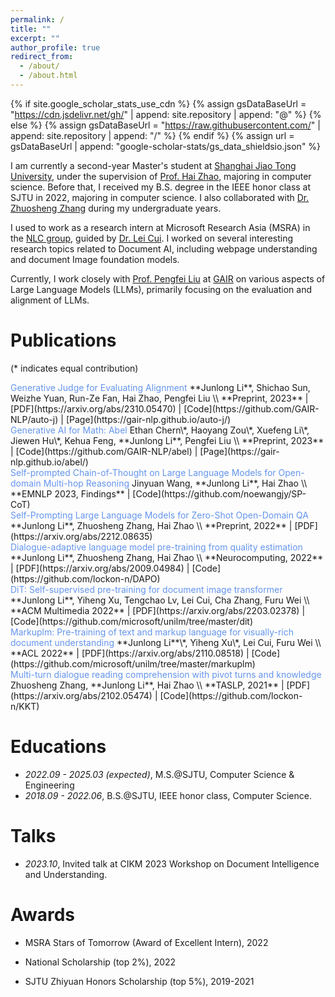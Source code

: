 ```yaml
---
permalink: /
title: ""
excerpt: ""
author_profile: true
redirect_from: 
  - /about/
  - /about.html
---
```


{% if site.google_scholar_stats_use_cdn %}
{% assign gsDataBaseUrl = "https://cdn.jsdelivr.net/gh/" | append: site.repository | append: "@" %}
{% else %}
{% assign gsDataBaseUrl = "https://raw.githubusercontent.com/" | append: site.repository | append: "/" %}
{% endif %}
{% assign url = gsDataBaseUrl | append: "google-scholar-stats/gs_data_shieldsio.json" %}

<span class='anchor' id='about-me'></span>

I am currently a second-year Master's student at [Shanghai Jiao Tong University](https://en.sjtu.edu.cn/), under the supervision of [Prof. Hai Zhao](https://bcmi.sjtu.edu.cn/home/zhaohai/), majoring in computer science. Before that, I received my B.S. degree in the IEEE honor class at SJTU in 2022, majoring in computer science. I also collaborated with [Dr. Zhuosheng Zhang](https://bcmi.sjtu.edu.cn/~zhangzs/) during my undergraduate years.

I used to work as a research intern at Microsoft Research Asia (MSRA) in the [NLC group](https://www.microsoft.com/en-us/research/group/natural-language-computing/), guided by [Dr. Lei Cui](https://www.microsoft.com/en-us/research/people/lecu/). I worked on several interesting research topics related to Document AI, including webpage understanding and document Image foundation models.

Currently, I work closely with [Prof. Pengfei Liu](http://pfliu.com/) at [GAIR](https://plms.ai/) on various aspects of Large Language Models (LLMs), primarily focusing on the evaluation and alignment of LLMs.

# Publications

(* indicates equal contribution)

<div class='paper-box-text' markdown="1">
<font color="CornFlowerBlue">Generative Judge for Evaluating Alignment
</font>
**Junlong Li**, Shichao Sun, Weizhe Yuan, Run-Ze Fan, Hai Zhao, Pengfei Liu \\
**Preprint, 2023** |  [PDF](https://arxiv.org/abs/2310.05470) | [Code](https://github.com/GAIR-NLP/auto-j) | [Page](https://gair-nlp.github.io/auto-j/)
</div>

<div class='paper-box-text' markdown="1">
<font color="CornFlowerBlue">Generative AI for Math: Abel</font>
Ethan Chern\*, Haoyang Zou\*, Xuefeng Li\*, Jiewen Hu\*, Kehua Feng, **Junlong Li**, Pengfei Liu \\
**Preprint, 2023** | [Code](https://github.com/GAIR-NLP/abel) | [Page](https://gair-nlp.github.io/abel/)
</div>

<div class='paper-box-text' markdown="1">
<font color="CornFlowerBlue">Self-prompted Chain-of-Thought on Large Language Models for
Open-domain Multi-hop Reasoning</font>
Jinyuan Wang, **Junlong Li**, Hai Zhao \\
**EMNLP 2023, Findings** | [Code](https://github.com/noewangjy/SP-CoT)
</div>

<div class='paper-box-text' markdown="1">
<font color="CornFlowerBlue">Self-Prompting Large Language Models for Zero-Shot Open-Domain QA</font>
**Junlong Li**, Zhuosheng Zhang, Hai Zhao \\
**Preprint, 2022** |  [PDF](https://arxiv.org/abs/2212.08635) 
</div>

<div class='paper-box-text' markdown="1">
<font color="CornFlowerBlue">Dialogue-adaptive language model pre-training from quality estimation
</font>
**Junlong Li**, Zhuosheng Zhang, Hai Zhao \\
**Neurocomputing, 2022** |  [PDF](https://arxiv.org/abs/2009.04984) | [Code](https://github.com/lockon-n/DAPO)
</div>

<div class='paper-box-text' markdown="1">
<font color="CornFlowerBlue">DiT: Self-supervised pre-training for document image transformer
</font>
**Junlong Li**, Yiheng Xu, Tengchao Lv, Lei Cui, Cha Zhang, Furu Wei \\
**ACM Multimedia 2022** |  [PDF](https://arxiv.org/abs/2203.02378) | [Code](https://github.com/microsoft/unilm/tree/master/dit)
</div>

<div class='paper-box-text' markdown="1">
<font color="CornFlowerBlue">Markuplm: Pre-training of text and markup language for visually-rich document understanding
</font>
**Junlong Li**\*, Yiheng Xu\*, Lei Cui, Furu Wei \\
**ACL 2022** |  [PDF](https://arxiv.org/abs/2110.08518) | [Code](https://github.com/microsoft/unilm/tree/master/markuplm)
</div>

<div class='paper-box-text' markdown="1">
<font color="CornFlowerBlue">Multi-turn dialogue reading comprehension with pivot turns and knowledge
</font>
Zhuosheng Zhang, **Junlong Li**, Hai Zhao \\
**TASLP, 2021** |  [PDF](https://arxiv.org/abs/2102.05474) | [Code](https://github.com/lockon-n/KKT)
</div>

# Educations

- *2022.09 - 2025.03 (expected)*, M.S.@SJTU, Computer Science & Engineering
- *2018.09 - 2022.06*, B.S.@SJTU, IEEE honor class, Computer Science.

# Talks

- *2023.10*, Invited talk at CIKM 2023 Workshop on Document Intelligence and Understanding.

# Awards

- MSRA Stars of Tomorrow (Award of Excellent Intern), 2022

- National Scholarship (top 2%), 2022

- SJTU Zhiyuan Honors Scholarship (top 5%), 2019-2021